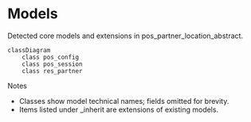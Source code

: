 # Models

Detected core models and extensions in pos_partner_location_abstract.

```mermaid
classDiagram
    class pos_config
    class pos_session
    class res_partner
```

Notes
- Classes show model technical names; fields omitted for brevity.
- Items listed under _inherit are extensions of existing models.
